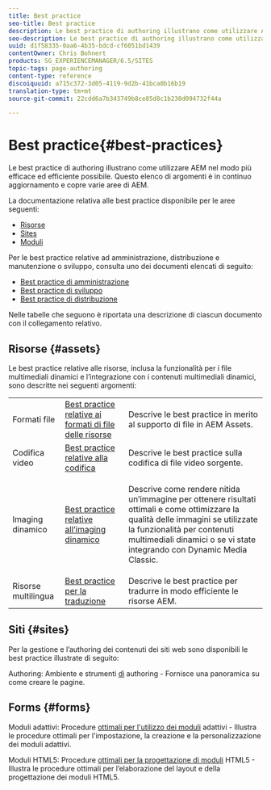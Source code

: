 ```yaml
---
title: Best practice
seo-title: Best practice
description: Le best practice di authoring illustrano come utilizzare AEM nel modo più efficace ed efficiente possibile. Questo elenco di argomenti è in continuo aggiornamento e copre varie aree di AEM.
seo-description: Le best practice di authoring illustrano come utilizzare AEM nel modo più efficace ed efficiente possibile. Questo elenco di argomenti è in continuo aggiornamento e copre varie aree di AEM.
uuid: d1f58335-0aa6-4b35-bdcd-cf6051bd1439
contentOwner: Chris Bohnert
products: SG_EXPERIENCEMANAGER/6.5/SITES
topic-tags: page-authoring
content-type: reference
discoiquuid: a715c372-3d05-4119-9d2b-41bca0b16b19
translation-type: tm+mt
source-git-commit: 22cdd6a7b343749b8ce85d8c1b230d094732f44a

---
```



# Best practice{#best-practices}

Le best practice di authoring illustrano come utilizzare AEM nel modo più efficace ed efficiente possibile. Questo elenco di argomenti è in continuo aggiornamento e copre varie aree di AEM.

La documentazione relativa alle best practice disponibile per le aree seguenti:

* [Risorse](#assets)
* [Sites](#sites)
* [Moduli](#forms)

Per le best practice relative ad amministrazione, distribuzione e manutenzione o sviluppo, consulta uno dei documenti elencati di seguito:

* [Best practice di amministrazione](/help/sites-administering/administer-best-practices.md)
* [Best practice di sviluppo](/help/sites-developing/best-practices.md)
* [Best practice di distribuzione](/help/sites-deploying/best-practices.md)

Nelle tabelle che seguono è riportata una descrizione di ciascun documento con il collegamento relativo.

## Risorse {#assets}

Le best practice relative alle risorse, inclusa la funzionalità per i file multimediali dinamici e l’integrazione con i contenuti multimediali dinamici, sono descritte nei seguenti argomenti:

<table>
 <tbody>
  <tr>
   <td>Formati file</td>
   <td><a href="/help/assets/assets-file-format-best-practices.md">Best practice relative ai formati di file delle risorse</a></td>
   <td>Descrive le best practice in merito al supporto di file in AEM Assets.</td>
  </tr>
  <tr>
   <td>Codifica video</td>
   <td><a href="/help/assets/video.md#best-practices-for-encoding-videos">Best practice relative alla codifica</a></td>
   <td>Descrive le best practice sulla codifica di file video sorgente.</td>
  </tr>
  <tr>
   <td>Imaging dinamico</td>
   <td><a href="/help/assets/best-practices-for-optimizing-the-quality-of-your-images.md">Best practice relative all’imaging dinamico</a></td>
   <td><p>Descrive come rendere nitida un’immagine per ottenere risultati ottimali e come ottimizzare la qualità delle immagini se utilizzate la funzionalità per contenuti multimediali dinamici o se vi state integrando con Dynamic Media Classic. </p> </td>
  </tr>
  <tr>
   <td>Risorse multilingua</td>
   <td><a href="/help/assets/best-practices-for-translating-assets-efficiently.md">Best practice per la traduzione</a></td>
   <td>Descrive le best practice per tradurre in modo efficiente le risorse AEM.</td>
  </tr>
 </tbody>
</table>

## Siti {#sites}

Per la gestione e l’authoring dei contenuti dei siti web sono disponibili le best practice illustrate di seguito:

Authoring: Ambiente e strumenti [di](/help/sites-classic-ui-authoring/classic-page-author-env-tools.md) authoring - Fornisce una panoramica su come creare le pagine.

## Forms {#forms}

Moduli adattivi: Procedure [ottimali per l&#39;utilizzo dei moduli](/help/forms/using/adaptive-forms-best-practices.md) adattivi - Illustra le procedure ottimali per l&#39;impostazione, la creazione e la personalizzazione dei moduli adattivi.

Moduli HTML5: Procedure [ottimali per la progettazione di moduli](/help/forms/using/best-practices-for-html5-forms.md) HTML5 - Illustra le procedure ottimali per l’elaborazione del layout e della progettazione dei moduli HTML5.
